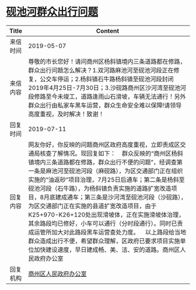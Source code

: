 # [砚池河群众出行问题](http://www.shangluo.gov.cn/zmhd/ldxxxx.jsp?urltype=leadermail.LeaderMailContentUrl&wbtreeid=1112&leadermailid=5255)

| Title |                                                                                                                                                                                    Content                                                                                                                                                                                    |
|:-----:|-------------------------------------------------------------------------------------------------------------------------------------------------------------------------------------------------------------------------------------------------------------------------------------------------------------------------------------------------------------------------------|
| 来信时间  | 2019-05-07                                                                                                                                                                                                                                                                                                                                                                    |
| 来信内容  | 尊敬的市长您好！请问商州区杨斜镇境内三条道路都在修路，群众出行问题怎么解决？1.双河路麻池河至砚池河段正在修复，公交车停运；2.杨斜镇石牛路杨斜镇至砚池河段封闭2019年4月25日-7月30日；3.沙砚路商州区沙河湾至砚池河段修路至今未竣工，道路逢雨山石滑坡，车辆无法通行！另外群众出行由私家车黑车运营，群众生命安全难以保障!请领导高度重视，及时解决！致谢！                                                                                                                                                                                           |
| 回复时间  | 2019-07-11                                                                                                                                                                                                                                                                                                                                                                    |
| 回复内容  | 网友你好，你反映的问题商州区政府高度重视，立即责成区交通局核查了解情况。现回复如下：    群众反映的“商州区杨斜镇境内三条道路都在修路，群众出行不便的问题”，经调查第一条是麻池河至砚池河段（麻砚路），为区交通部门正在组织实施的“油返砂”项目治理，7月25日后通车；第二条是杨斜至砚池河段（石牛路），为杨斜镇负责实施的道路扩宽改造项目，8月底建成通车；第三条是沙河湾至砚池河段（沙砚路），为区交通部门正在实施的县道扩宽改造项目，由于K25+970-K26+120处出现滑坡体，正在实施滑坡体治理，其余路段均已修好，小车可以通行（分时段通行）。同时已责成运管所加大对此路段黑车运营查处力度。    以上路段给当地群众造成出行不便，希望群众理解，区政府已要求项目实施单位加快建设速度，早日建成畅、美、洁、安的道路。商州区人民政府办公室 |
| 回复机构  | [商州区人民政府办公室](../../category/agencies/商州区人民政府办公室.md)                                                                                                                                                                                                                                                                                                                           |